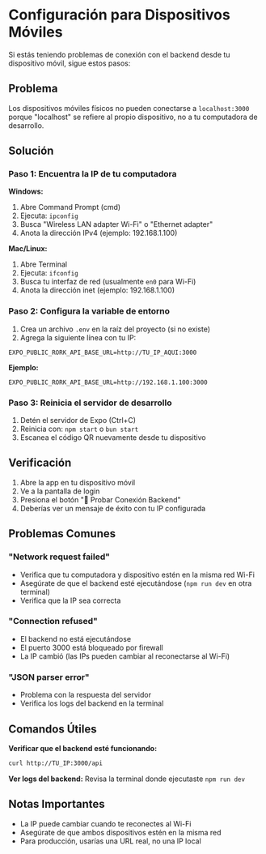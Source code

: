 # Configuración para Dispositivos Móviles

Si estás teniendo problemas de conexión con el backend desde tu dispositivo móvil, sigue estos pasos:

## Problema
Los dispositivos móviles físicos no pueden conectarse a `localhost:3000` porque "localhost" se refiere al propio dispositivo, no a tu computadora de desarrollo.

## Solución

### Paso 1: Encuentra la IP de tu computadora

**Windows:**
1. Abre Command Prompt (cmd)
2. Ejecuta: `ipconfig`
3. Busca "Wireless LAN adapter Wi-Fi" o "Ethernet adapter"
4. Anota la dirección IPv4 (ejemplo: 192.168.1.100)

**Mac/Linux:**
1. Abre Terminal
2. Ejecuta: `ifconfig`
3. Busca tu interfaz de red (usualmente `en0` para Wi-Fi)
4. Anota la dirección inet (ejemplo: 192.168.1.100)

### Paso 2: Configura la variable de entorno

1. Crea un archivo `.env` en la raíz del proyecto (si no existe)
2. Agrega la siguiente línea con tu IP:
```
EXPO_PUBLIC_RORK_API_BASE_URL=http://TU_IP_AQUI:3000
```

**Ejemplo:**
```
EXPO_PUBLIC_RORK_API_BASE_URL=http://192.168.1.100:3000
```

### Paso 3: Reinicia el servidor de desarrollo

1. Detén el servidor de Expo (Ctrl+C)
2. Reinicia con: `npm start` o `bun start`
3. Escanea el código QR nuevamente desde tu dispositivo

## Verificación

1. Abre la app en tu dispositivo móvil
2. Ve a la pantalla de login
3. Presiona el botón "🔧 Probar Conexión Backend"
4. Deberías ver un mensaje de éxito con tu IP configurada

## Problemas Comunes

### "Network request failed"
- Verifica que tu computadora y dispositivo estén en la misma red Wi-Fi
- Asegúrate de que el backend esté ejecutándose (`npm run dev` en otra terminal)
- Verifica que la IP sea correcta

### "Connection refused"
- El backend no está ejecutándose
- El puerto 3000 está bloqueado por firewall
- La IP cambió (las IPs pueden cambiar al reconectarse al Wi-Fi)

### "JSON parser error"
- Problema con la respuesta del servidor
- Verifica los logs del backend en la terminal

## Comandos Útiles

**Verificar que el backend esté funcionando:**
```bash
curl http://TU_IP:3000/api
```

**Ver logs del backend:**
Revisa la terminal donde ejecutaste `npm run dev`

## Notas Importantes

- La IP puede cambiar cuando te reconectes al Wi-Fi
- Asegúrate de que ambos dispositivos estén en la misma red
- Para producción, usarías una URL real, no una IP local